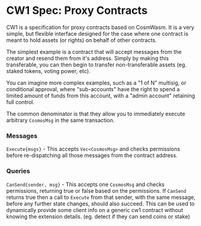 # CW1 Spec: Proxy Contracts

CW1 is a specification for proxy contracts based on CosmWasm.
It is a very simple, but flexible interface designed for the case
where one contract is meant to hold assets (or rights) on behalf of
other contracts.

The simplest example is a contract that will accept messages from
the creator and resend them from it's address. Simply by making this
transferable, you can then begin to transfer non-transferable assets
(eg. staked tokens, voting power, etc).

You can imagine more complex examples, such as a "1 of N" multisig,
or conditional approval, where "sub-accounts" have the right to spend
a limited amount of funds from this account, with a "admin account"
retaining full control.

The common denominator is that they allow you to immediately
execute arbitrary `CosmosMsg` in the same transaction.

### Messages

`Execute{msgs}` - This accepts `Vec<CosmosMsg>` and checks permissions
before re-dispatching all those messages from the contract address.

### Queries

`CanSend{sender, msg}` - This accepts one `CosmosMsg` and checks permissions,
returning true or false based on the permissions. If `CanSend` returns true
then a call to `Execute` from that sender, with the same message, 
before any further state changes, should also succeed. This can be used 
to dynamically provide some client info on a generic cw1 contract without 
knowing the extension details. (eg. detect if they can send coins or stake)